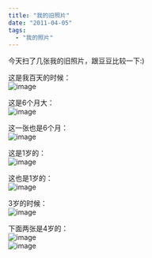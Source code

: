 ```yaml
---
title: "我的旧照片"
date: "2011-04-05"
tags: 
  - "我的照片"
---
```


今天扫了几张我的旧照片，跟豆豆比较一下:)

这是我百天的时候：  
![image](images/image1.png "image")

这是6个月大：  
![image](images/image2.png "image")

这一张也是6个月：  
![image](images/image3.png "image")

这是1岁的：  
![image](images/image4.png "image")

这也是1岁的：  
![image](images/image5.png "image")

3岁的时候：  
![image](images/image6.png "image")

下面两张是4岁的：  
![image](images/image7.png "image")  
![image](images/image8.png "image")
